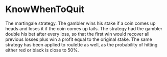 # KnowWhenToQuit
The martingale strategy.
The gambler wins his stake if a coin comes up heads and loses it if the coin comes up tails.
     The strategy had the gambler double his bet after every loss,
     so that the first win would recover all previous losses plus win a profit equal to the original stake.
     The same strategy has been applied to roulette as well,
     as the probability of hitting either red or black is close to 50%.

